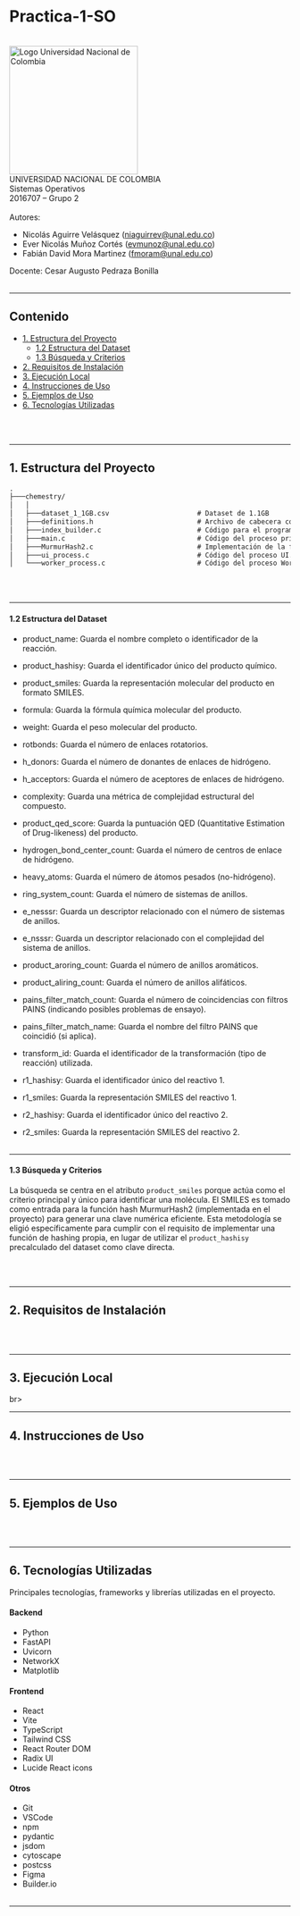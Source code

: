 # Practica-1-SO
<br>
<img src="https://www.pngkey.com/png/detail/268-2688228_universidad-nacional-colombia-logo.png" width="230" alt="Logo Universidad Nacional de Colombia">
<br>
UNIVERSIDAD NACIONAL DE COLOMBIA 
<br>
Sistemas Operativos
<br>
2016707 – Grupo 2
<br><br>
Autores: 

- Nicolás Aguirre Velásquez (niaguirrev@unal.edu.co)
- Ever Nicolás Muñoz Cortés (evmunoz@unal.edu.co)
- Fabián David Mora Martinez (fmoram@unal.edu.co)

Docente: Cesar Augusto Pedraza Bonilla
<br><br>

---

## Contenido

- [1. Estructura del Proyecto](#1-estructura-del-proyecto)
  - [1.2 Estructura del Dataset](#12-estructura-del-dataset)
  - [1.3 Búsqueda y Criterios](#13-busqueda-y-criterios)
- [2. Requisitos de Instalación](#2-requisitos-de-instalación)
- [3. Ejecución Local](#3-ejecucion-local)
- [4. Instrucciones de Uso](#4-instrucciones-de-uso)
- [5. Ejemplos de Uso](#5-ejemplos-de-uso)
- [6. Tecnologías Utilizadas](#6-tecnologías-utilizadas)

    
<br><br>

---


## 1. Estructura del Proyecto
``` txt
.
├───chemestry/
│   │
│   ├───dataset_1_1GB.csv                      # Dataset de 1.1GB
│   ├───definitions.h                          # Archivo de cabecera con definiciones de estructuras (ej: SHM, estructuras de datos), constantes, etc.
│   ├───index_builder.c                        # Código para el programa que crea/actualiza la tabla hash (hash_index.bin).
│   ├───main.c                                 # Código del proceso principal. Encargado de la lógica de procesos (SHM, fork, wait, etc), y orquestación.
│   ├───MurmurHash2.c                          # Implementación de la función hash MurmurHash2.
│   ├───ui_process.c                           # Código del proceso UI. Gestiona la entrada/salida del usuario.
│   └───worker_process.c                       # Código del proceso Worker. Contiene la lógica principal de búsqueda en el archivo indexado.
```
<br><br>

---
#### 1.2 Estructura del Dataset
- product_name: Guarda el nombre completo o identificador de la reacción.

- product_hashisy: Guarda el identificador único del producto químico.

- product_smiles: Guarda la representación molecular del producto en formato SMILES.

- formula: Guarda la fórmula química molecular del producto.

- weight: Guarda el peso molecular del producto.

- rotbonds: Guarda el número de enlaces rotatorios.

- h_donors: Guarda el número de donantes de enlaces de hidrógeno.

- h_acceptors: Guarda el número de aceptores de enlaces de hidrógeno.

- complexity: Guarda una métrica de complejidad estructural del compuesto.

- product_qed_score: Guarda la puntuación QED (Quantitative Estimation of Drug-likeness) del producto.

- hydrogen_bond_center_count: Guarda el número de centros de enlace de hidrógeno.

- heavy_atoms: Guarda el número de átomos pesados (no-hidrógeno).

- ring_system_count: Guarda el número de sistemas de anillos.

- e_nesssr: Guarda un descriptor relacionado con el número de sistemas de anillos.

- e_nsssr: Guarda un descriptor relacionado con el complejidad del sistema de anillos.

- product_aroring_count: Guarda el número de anillos aromáticos.

- product_aliring_count: Guarda el número de anillos alifáticos.

- pains_filter_match_count: Guarda el número de coincidencias con filtros PAINS (indicando posibles problemas de ensayo).

- pains_filter_match_name: Guarda el nombre del filtro PAINS que coincidió (si aplica).

- transform_id: Guarda el identificador de la transformación (tipo de reacción) utilizada.

- r1_hashisy: Guarda el identificador único del reactivo 1.

- r1_smiles: Guarda la representación SMILES del reactivo 1.

- r2_hashisy: Guarda el identificador único del reactivo 2.

- r2_smiles: Guarda la representación SMILES del reactivo 2.
<br><br>

---
 #### 1.3 Búsqueda y Criterios
La búsqueda se centra en el atributo `product_smiles` porque actúa como el criterio principal y único para identificar una molécula. El SMILES es tomado como entrada para la función hash MurmurHash2 (implementada en el proyecto) para generar una clave numérica eficiente. Esta metodología se eligió específicamente para cumplir con el requisito de implementar una función de hashing propia, en lugar de utilizar el `product_hashisy` precalculado del dataset como clave directa.
 
<br><br>

---
## 2. Requisitos de Instalación

<br><br>

---

## 3. Ejecución Local

br><br>

---

## 4. Instrucciones de Uso

<br><br>

---

## 5. Ejemplos de Uso


<br><br>

---

## 6. Tecnologías Utilizadas

Principales tecnologías, frameworks y librerías utilizadas en el proyecto.

#### Backend
- Python
- FastAPI
- Uvicorn
- NetworkX
- Matplotlib

#### Frontend
- React
- Vite
- TypeScript
- Tailwind CSS
- React Router DOM
- Radix UI
- Lucide React icons

#### Otros
- Git
- VSCode
- npm
- pydantic
- jsdom
- cytoscape
- postcss
- Figma
- Builder.io
<br><br>

---
